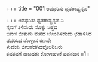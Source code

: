 +++
title = "001 ಅವಧರಿಸು ಧೃತರಾಷ್ಟ್ರನೃಪ"

+++
ಅವಧರಿಸು ಧೃತರಾಷ್ಟ್ರನೃಪ ನಿ  
ನ್ನವಗೆ ತಿಳಿದುದು ಸೊಕ್ಕು ಚಿತ್ತದ  
ಬವಣಿ ಬೀತುದು ಮನದ ಜೊಂಪಿಳಿದುದು ಛಡಾಳಿಸಿದ  
ಡವರಿಸಿದ ಡೊಳ್ಳಾಸ ರಣಬೇ  
ಳುವೆಯ ಬಿಗುಹಡಗಿದವೊಲನಿಬರು  
ತವತವಗೆ ನಾಚಿದರು ಕೋಳಾಹಳಕೆ ಪವನಜನ      ॥1॥